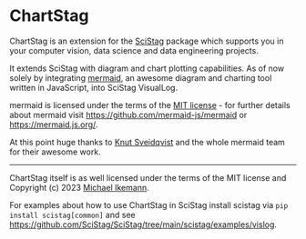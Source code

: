 # ChartStag

ChartStag is an extension for the [SciStag](https://github.com/scistag/scistag) package
which supports you in your computer vision, data science and data engineering 
projects.

It extends SciStag with diagram and chart plotting capabilities. As of now solely by
integrating [mermaid](https://github.com/mermaid-js/mermaid), an awesome diagram and 
charting tool written in JavaScript, into SciStag VisualLog.

mermaid is licensed under the terms of the [MIT license](https://github.com/mermaid-js/mermaid/blob/develop/LICENSE) -
for further details about mermaid visit https://github.com/mermaid-js/mermaid or 
https://mermaid.js.org/.

At this point huge thanks to [Knut Sveidqvist](https://github.com/knsv) and the whole
mermaid team for their awesome work.

---

ChartStag itself is as well licensed under the terms of the MIT license and 
Copyright (c) 2023 [Michael Ikemann](https://github.com/alyxion).

For examples about how to use ChartStag in SciStag install scistag via `pip install scistag[common]`
and see https://github.com/SciStag/SciStag/tree/main/scistag/examples/vislog.